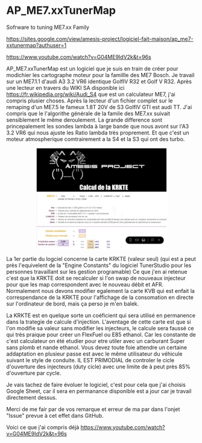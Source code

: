 # AP_ME7.xxTunerMap
Sofrware to tuning ME7.xx Family

https://sites.google.com/view/amesis-project/logiciel-fait-maison/ap_me7-xxtunermap?authuser=1

https://www.youtube.com/watch?v=G04ME9IdV2k&t=96s

AP_ME7.xxTunerMap est un logiciel que je suis en train de créer pour modichier les cartographe moteur pour la famillle des ME7 Bosch.
Je travail sur un ME7.1.1 d'audi A3 3.2 VR6 identique GolfIV R32 et Golf V R32.
Après une lecteur en travers du WIKI SA disponible ici https://fr.wikipedia.org/wiki/Audi_S4 que est un calculateur ME7, j'ai compris plusier choses.
Après la lecteur d'un fichier complet sur le remaping d'un ME7.5 le fameux 1.8T 20V de S3 GolfIV GTI est audi TT. 
J'ai compris que le l'algorithe générale de la famile des ME7.xx suivait sensiblement le même deroulement. 
La grande difference sont princepalement les sondes lambda à large bande que nous avont sur l'A3 3.2 VR6 qui nous ajuste les Ratio lambda très proprement.
Et que c'est un moteur atmospherique comtrairement a la S4 et la S3 qui ont des turbo. 

<p align="center">
  <img src="https://github.com/AmesisProject/AP_ME7.xxTunerMap/blob/main/NoReadMe/SharedScreenshot.jpg?raw=true" width="350" title="hover text">
</p>

La 1er partie du logciel concerne la carte KRKTE (valeur seul)
(qui est a peut près l'equivelent de la "Engine Constants" du logiciel TunerStudio pour les personnes travaillant sur les gestion programable)
Ce que j'en ai retenue c'est que la KRKTE doit se recalculer si l'on swap de nouveaux injecteur pour que les map correspondent avec le nouveau débit et AFR.
Normalement nous devons modifier egalement la carte KVB qui est enfait la correspendance de la KRKTE pour l'affichage de la consomation en directe sur l'ordinateur de bord, mais ça perso je m'en balek.

La KRKTE est en quelque sorte un coéficient qui sera utilisé en permanence dans la trategie de calcule d'injection. 
L'aventage de cette carte est que si l'on modifie sa valeur sans modifier les injecteurs, le calcule sera faussé ce qui très praique pour créer un FlexFuel ou E85 ethanol.
Car les constante de c'est calculateur on été etudier pour etre utiler avec un carburant Super sans plomb et nande ethanol.
Vous devez toute foie attendre un certaine addaptation en plusieur passe est avec le même utilisateur du véhicule suivant le style de conduite. 
IL EST PRIMODIAL de controler le cicle d'ouverture des injecteurs (duty cicle) avec une limite de à peut près 85% d'ouverture par cycle. 

Je vais tachez de faire évoluer le logiciel, c'est pour cela que j'ai choisis Google Sheet, car il sera en permanance disponible est a jour car je travail directement dessus.

Merci de me fair par de vos remarque et erreur de ma par dans l'onjet "Issue" prevue à cet effet dans GitHub.

Voici ce que j'ai compris déjà
https://www.youtube.com/watch?v=G04ME9IdV2k&t=96s


